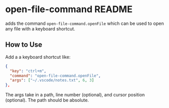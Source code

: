 # open-file-command README

adds the command `open-file-command.openFile` which can be used to open any file with a keyboard shortcut.

## How to Use

Add a a keyboard shortcut like:

```json
{
  "key": "ctrl+m",
  "command": "open-file-command.openFile",
  "args": ["~/.vscode/notes.txt", 6, 3]
},
```

The args take in a path, line number (optional), and cursor position (optional). The path should be absolute.
